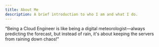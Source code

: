 ```yaml
---
title: About Me
description: A brief introduction to who I am and what I do.
---
```


"Being a Cloud Engineer is like being a digital meteorologist—always predicting the forecast, but instead of rain, it's about keeping the servers from raining down chaos!"
